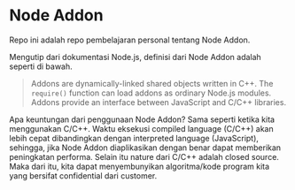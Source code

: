 # Node Addon

Repo ini adalah repo pembelajaran personal tentang Node Addon.

Mengutip dari dokumentasi Node.js, definisi dari Node Addon adalah seperti di bawah.

> Addons are dynamically-linked shared objects written in C++. The `require()` function can load addons as ordinary Node.js modules. Addons provide an interface between JavaScript and C/C++ libraries.

Apa keuntungan dari penggunaan Node Addon? Sama seperti ketika kita menggunakan C/C++. Waktu eksekusi compiled language (C/C++) akan lebih cepat dibandingkan dengan interpreted language (JavaScript), sehingga, jika Node Addon diaplikasikan dengan benar dapat memberikan peningkatan performa. Selain itu nature dari C/C++ adalah closed source. Maka dari itu, kita dapat menyembunyikan algoritma/kode program kita yang bersifat confidential dari customer.
